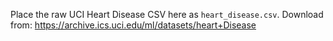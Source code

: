 Place the raw UCI Heart Disease CSV here as `heart_disease.csv`.
Download from: https://archive.ics.uci.edu/ml/datasets/heart+Disease
